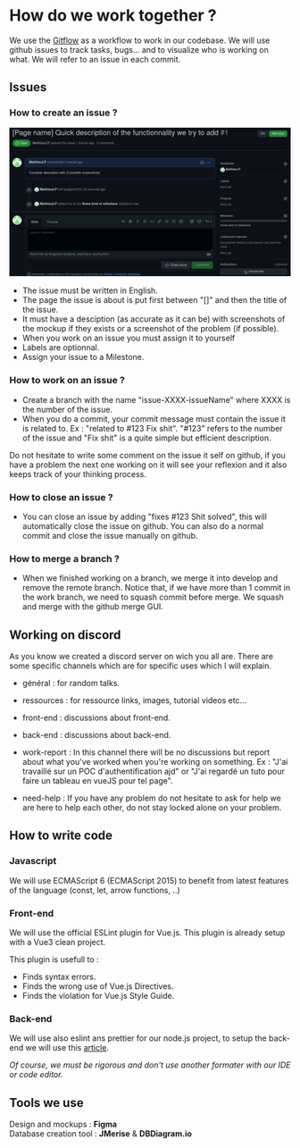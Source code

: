 # How do we work together ?

We use the [Gitflow](https://www.atlassian.com/fr/git/tutorials/comparing-workflows/gitflow-workflow) as a workflow to work in our codebase. We will use github issues to track tasks, bugs... and to visualize who is working on what. We will refer to an issue in each commit.

## Issues

### How to create an issue ?

![alt text](./img/issue_example.png "Issue Example")

 - The issue must be written in English.
 - The page the issue is about is put first between "[]" and then the title of the issue.
 - It must have a desciption (as accurate as it can be) with screenshots of the mockup if they exists or a screenshot of the problem (if possible).
 - When you work on an issue you must assign it to yourself
 - Labels are optionnal.
 - Assign your issue to a Milestone.

### How to work on an issue ?

 - Create a branch with the name "issue-XXXX-issueName" where XXXX is the number of the issue.
 - When you do a commit, your commit message must contain the issue it is related to. Ex : "related to #123 Fix shit". "#123" refers to the number of the issue and "Fix shit" is a quite simple but efficient description.

Do not hesitate to write some comment on the issue it self on 
github, if you have a problem the next one working on it will see your reflexion and it also keeps track of your thinking process.

### How to close an issue ?

 - You can close an issue by adding "fixes #123 Shit solved", this will automatically close the issue on github. You can also do a normal commit and close the issue manually on github.

### How to merge a branch ?

 - When we finished working on a branch, we merge it into develop and remove the remote branch. Notice that, if we have more than 1 commit in the work branch, we need to squash commit before merge. We squash and merge with the github merge GUI.

## Working on discord

As you know we created a discord server on wich you all are. There are some specific channels which are for specific uses which I will explain.

 - général : for random talks.
 - ressources : for ressource links, images, tutorial videos etc...
 - front-end : discussions about front-end.
 - back-end : discussions about back-end.

 - work-report : In this channel there will be no discussions but report about what you've worked when you're working on something. Ex : "J'ai travaillé sur un POC d'authentification ajd" or "J'ai regardé un tuto pour faire un tableau en vueJS pour tel page".
 - need-help : If you have any problem do not hesitate to ask for help we are here to help each other, do not stay locked alone on your problem.

## How to write code

### Javascript

We will use ECMAScript 6 (ECMAScript 2015) to benefit from latest features of the language (const, let, arrow functions, ..)

### Front-end

We will use the official ESLint plugin for Vue.js. This plugin is already setup with a Vue3 clean project.

This plugin is usefull to :
- Finds syntax errors.
- Finds the wrong use of Vue.js Directives.
- Finds the violation for Vue.js Style Guide.

### Back-end

We will use also eslint ans prettier for our node.js project, to setup the back-end we will use this [article](https://blog.bitsrc.io/how-to-set-up-node-js-application-with-eslint-and-prettier-b1b7994db69f).

*Of course, we must be rigorous and don't use another formater with our IDE or code editor.*

## Tools we use

Design and mockups : **Figma** <br>
Database creation  tool : **JMerise** & **DBDiagram.io**
